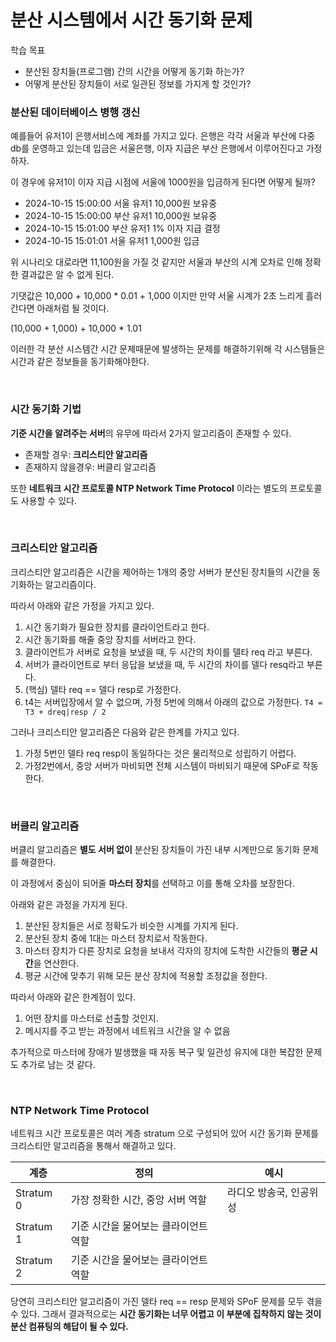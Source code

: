 # 분산 시스템에서 시간 동기화 문제

학습 목표
- 분산된 장치들(프로그램) 간의 시간을 어떻게 동기화 하는가?
- 어떻게 분산된 장치들이 서로 일관된 정보를 가지게 할 것인가?


### 분산된 데이터베이스 병행 갱신

예를들어 유저1이 은행서비스에 계좌를 가지고 있다. 은행은 각각 서울과 부산에 다중 db를 운영하고 있는데 입금은 서울은행, 이자 지급은 부산 은행에서 이루어진다고 가정하자.

이 경우에 유저1이 이자 지급 시점에 서울에 1000원을 입금하게 된다면 어떻게 될까?

- 2024-10-15 15:00:00 서울 유저1 10,000원 보유중
- 2024-10-15 15:00:00 부산 유저1 10,000원 보유중
- 2024-10-15 15:01:00 부산 유저1 1% 이자 지급 결정
- 2024-10-15 15:01:01 서울 유저1 1,000원 입금

위 시나리오 대로라면 11,100원을 가질 것 같지만 서울과 부산의 시계 오차로 인해 정확한 결과값은 알 수 없게 된다.

기댓값은 10,000 + 10,000 * 0.01 + 1,000 이지만 만약 서울 시계가 2초 느리게 흘러간다면 아래처럼 될 것이다.

(10,000 + 1,000) + 10,000 * 1.01

이러한 각 분산 시스템간 시간 문제때문에 발생하는 문제를 해결하기위해 각 시스템들은 시간과 같은 정보들을 동기화해야한다.

<br>

### 시간 동기화 기법

**기준 시간을 알려주는 서버**의 유무에 따라서 2가지 알고리즘이 존재할 수 있다.
- 존재할 경우: **크리스티안 알고리즘**
- 존재하지 않을경우: 버클리 알고리즘

또한 **네트워크 시간 프로토콜 NTP Network Time Protocol** 이라는 별도의 프로토콜도 사용할 수 있다.

<br>

### 크리스티안 알고리즘

크리스티안 알고리즘은 시간을 제어하는 1개의 중앙 서버가 분산된 장치들의 시간을 동기화하는 알고리즘이다.

따라서 아래와 같은 가정을 가지고 있다.
1. 시간 동기화가 필요한 장치를 클라이언트라고 한다.
2. 시간 동기화를 해줄 중앙 장치를 서버라고 한다.
3. 클라이언트가 서버로 요청을 보냈을 때, 두 시간의 차이를 델타 req 라고 부른다.
4. 서버가 클라이언트로 부터 응답을 보냈을 때, 두 시간의 차이를 델다 resq라고 부른다.
5. (핵심) 델타 req == 델다 resp로 가정한다.
6. t4는 서버입장에서 알 수 없으며, 가정 5번에 의해서 아래의 값으로 가정한다.
`T4 = T3 + dreq|resp / 2`


그러나 크리스티안 알고리즘은 다음와 같은 한계를 가지고 있다.
1. 가정 5번인 델타 req resp이 동일하다는 것은 물리적으로 성립하기 어렵다.
2. 가정2번에서, 중앙 서버가 마비되면 전체 시스템이 마비되기 때문에 SPoF로 작동한다.

<br>

### 버클리 알고리즘

버클리 알고리즘은 **별도 서버 없이** 분산된 장치들이 가진 내부 시계만으로 동기화 문제를 해결한다.

이 과정에서 중심이 되어줄 **마스터 장치**를 선택하고 이를 통해 오차를 보장한다.

아래와 같은 과정을 가지게 된다.
1. 분산된 장치들은 서로 정확도가 비슷한 시계를 가지게 된다.
2. 분산된 장치 중에 1대는 마스터 장치로서 작동한다.
3. 마스터 장치가 다른 장치로 요청을 보내서 각자의 장치에 도착한 시간들의 **평균 시간**을 연산한다.
4. 평균 시간에 맞추기 위해 모든 분산 장치에 적용할 조정값을 정한다.

따라서 아래와 같은 한계점이 있다.
1. 어떤 장치를 마스터로 선출할 것인지.
2. 메시지를 주고 받는 과정에서 네트워크 시간을 알 수 없음

추가적으로 마스터에 장애가 발생했을 때 자동 복구 및 일관성 유지에 대한 복잡한 문제도 추가로 남는 것 같다.

<br>

### NTP Network Time Protocol

네트워크 시간 프로토콜은 여러 계층 stratum 으로 구성되어 있어 시간 동기화 문제를 크리스티안 알고리즘을 통해서 해결하고 있다.

|계층|정의|예시|
|---|---|---|
|Stratum 0|가장 정확한 시간, 중앙 서버 역할|라디오 방송국, 인공위성|
|Stratum 1|기준 시간을 물어보는 클라이언트 역할||
|Stratum 2|기준 시간을 물어보는 클라이언트 역할||
당연히 크리스티안 알고리즘이 가진 델타 req == resp 문제와 SPoF 문제를 모두 겪을 수 있다. 그래서 결과적으로는 **시간 동기화는 너무 어렵고 이 부분에 집착하지 않는 것이 분산 컴퓨팅의 해답이 될 수 있다.**

